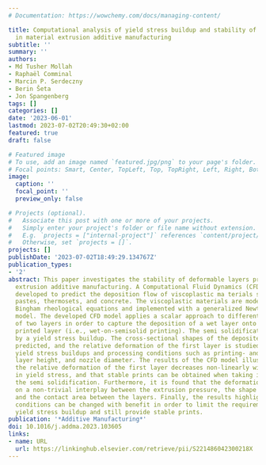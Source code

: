 ```yaml
---
# Documentation: https://wowchemy.com/docs/managing-content/

title: Computational analysis of yield stress buildup and stability of deposited layers
  in material extrusion additive manufacturing
subtitle: ''
summary: ''
authors:
- Md Tusher Mollah
- Raphaël Comminal
- Marcin P. Serdeczny
- Berin Šeta
- Jon Spangenberg
tags: []
categories: []
date: '2023-06-01'
lastmod: 2023-07-02T20:49:30+02:00
featured: true
draft: false

# Featured image
# To use, add an image named `featured.jpg/png` to your page's folder.
# Focal points: Smart, Center, TopLeft, Top, TopRight, Left, Right, BottomLeft, Bottom, BottomRight.
image:
  caption: ''
  focal_point: ''
  preview_only: false

# Projects (optional).
#   Associate this post with one or more of your projects.
#   Simply enter your project's folder or file name without extension.
#   E.g. `projects = ["internal-project"]` references `content/project/deep-learning/index.md`.
#   Otherwise, set `projects = []`.
projects: []
publishDate: '2023-07-02T18:49:29.134767Z'
publication_types:
- '2'
abstract: This paper investigates the stability of deformable layers produced by material
  extrusion additive manufacturing. A Computational Fluid Dynamics (CFD) model is
  developed to predict the deposition flow of viscoplastic ma­ terials such as ceramic
  pastes, thermosets, and concrete. The viscoplastic materials are modelled with the
  Bingham rheological equations and implemented with a generalized Newtonian fluid
  model. The developed CFD model applies a scalar approach to differentiate the rheology
  of two layers in order to capture the deposition of a wet layer onto a semi solidified
  printed layer (i.e., wet-on-semisolid printing). The semi solidification is modelled
  by a yield stress buildup. The cross-sectional shapes of the deposited layers are
  predicted, and the relative deformation of the first layer is studied for different
  yield stress buildups and processing conditions such as printing- and extrusion-speed,
  layer height, and nozzle diameter. The results of the CFD model illustrate that
  the relative deformation of the first layer decreases non-linearly with an increase
  in yield stress, and that stable prints can be obtained when taking into account
  the semi solidification. Furthermore, it is found that the deformation is dependent
  on a non-trivial interplay between the extrusion pressure, the shape of the cross-section,
  and the contact area between the layers. Finally, the results highlight which process
  conditions can be changed with benefit in order to limit the requirement on the
  yield stress buildup and still provide stable prints.
publication: '*Additive Manufacturing*'
doi: 10.1016/j.addma.2023.103605
links:
- name: URL
  url: https://linkinghub.elsevier.com/retrieve/pii/S221486042300218X
---
```

